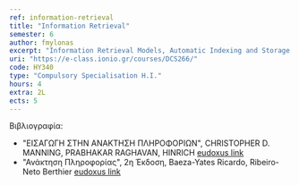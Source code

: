 ```yaml
---
ref: information-retrieval
title: "Information Retrieval"
semester: 6
author: fmylonas
excerpt: "Information Retrieval Models, Automatic Indexing and Storage of Information, Text Retrieval and Representation, Text Compression, Text Clustering, Indexing, Relevance Feedback, Web Search, Precision and Recall metrics, Inverted Files, Multimedia Document Retrieval."
uri: "https://e-class.ionio.gr/courses/DCS266/"
code: ΗΥ340
type: "Compulsory Specialisation H.I."
hours: 4
extra: 2L
ects: 5
---
```



Βιβλιογραφία: 
  - "ΕΙΣΑΓΩΓΗ ΣΤΗΝ ΑΝΑΚΤΗΣΗ ΠΛΗΡΟΦΟΡΙΩΝ", CHRISTOPHER D. MANNING, PRABHAKAR RAGHAVAN, HINRICH [eudoxus link](https://service.eudoxus.gr/search/#a/id:12532681/0)
  - "Ανάκτηση Πληροφορίας", 2η Έκδοση, Baeza-Yates Ricardo, Ribeiro-Neto Berthier [eudoxus link](https://service.eudoxus.gr/search/#a/id:41954965/0)
